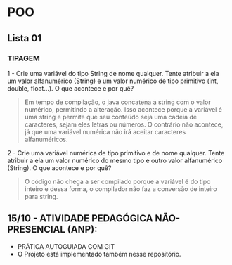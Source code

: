 # POO

## Lista 01
### TIPAGEM

1 - Crie uma variável do tipo String de nome qualquer. Tente atribuir a ela um valor alfanumérico (String) e um valor numérico de tipo primitivo (int, double, float…). O que acontece e por quê?
> Em tempo de compilação, o java concatena a string com o valor numérico, permitindo a alteração. Isso acontece porque a variável é uma string e permite que seu conteúdo seja uma cadeia de caracteres, sejam eles letras ou números. O contrário não acontece, já que uma variável numérica não irá aceitar caracteres alfanuméricos.
 
2 - Crie uma variável numérica de tipo primitivo e de nome qualquer. Tente atribuir a ela um valor numérico do mesmo tipo e outro valor alfanumérico (String). O que acontece e por quê?
> O código não chega a ser compilado porque a variável é do tipo inteiro e dessa forma, o compilador não faz a conversão de inteiro para string.


## 15/10 - ATIVIDADE PEDAGÓGICA NÃO-PRESENCIAL (ANP):
- PRÁTICA AUTOGUIADA COM GIT
- O Projeto está implementado também nesse repositório.
